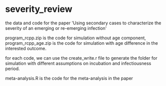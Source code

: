# severity_review
the data and code for the paper 'Using secondary cases to characterize the severity of an emerging or re-emerging infection'

program_rcpp.zip is the code for simulation without age component, program_rcpp_age.zip is the code for simulation with age difference in the interested outcome.

for each code, we can use the create_write.r file to generate the folder for simulation with different assumptions on incubation and infectiousness period.

meta-analysis.R is the code for the meta-analysis in the paper
